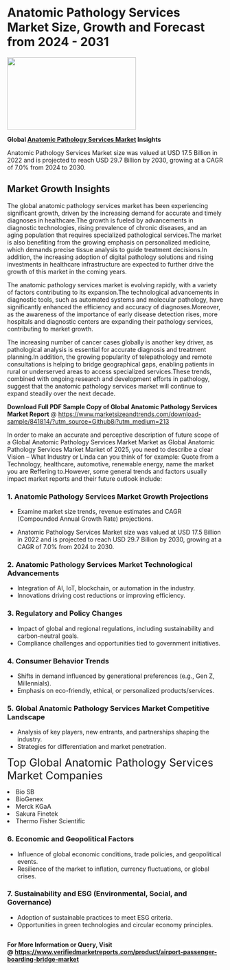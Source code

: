 <H1>Anatomic Pathology Services Market Size, Growth and Forecast from 2024 - 2031</H1><img class="aligncenter size-medium wp-image-584254" src="https://thirdeyenews.in/wp-content/uploads/2024/09/Global-Market-Research-300x168.jpeg" alt="" width="300" height="168" /><p><strong>Global&nbsp;<a href="https://www.marketsizeandtrends.com/download-sample/841814/?utm_source=Github8j?utm_medium=213">Anatomic Pathology Services Market</a> Insights</strong></p><p>Anatomic Pathology Services Market size was valued at USD 17.5 Billion in 2022 and is projected to reach USD 29.7 Billion by 2030, growing at a CAGR of 7.0% from 2024 to 2030.</p><p><h2>Market Growth Insights</h2> <p>The global anatomic pathology services market has been experiencing significant growth, driven by the increasing demand for accurate and timely diagnoses in healthcare.The growth is fueled by advancements in diagnostic technologies, rising prevalence of chronic diseases, and an aging population that requires specialized pathological services.The market is also benefiting from the growing emphasis on personalized medicine, which demands precise tissue analysis to guide treatment decisions.In addition, the increasing adoption of digital pathology solutions and rising investments in healthcare infrastructure are expected to further drive the growth of this market in the coming years.</p> <p>The anatomic pathology services market is evolving rapidly, with a variety of factors contributing to its expansion.The technological advancements in diagnostic tools, such as automated systems and molecular pathology, have significantly enhanced the efficiency and accuracy of diagnoses.Moreover, as the awareness of the importance of early disease detection rises, more hospitals and diagnostic centers are expanding their pathology services, contributing to market growth.</p> <p>The increasing number of cancer cases globally is another key driver, as pathological analysis is essential for accurate diagnosis and treatment planning.In addition, the growing popularity of telepathology and remote consultations is helping to bridge geographical gaps, enabling patients in rural or underserved areas to access specialized services.These trends, combined with ongoing research and development efforts in pathology, suggest that the anatomic pathology services market will continue to expand steadily over the next decade.</p> <p><span class=""><strong>Download Full PDF Sample Copy of Global Anatomic Pathology Services Market Report</strong> @ <a href="https://www.marketsizeandtrends.com/download-sample/841814/?utm_source=Github8j?utm_medium=213" target="_blank">https://www.marketsizeandtrends.com/download-sample/841814/?utm_source=Github8j?utm_medium=213</a></span></p><p>In order to make an accurate and perceptive description of future scope of a Global&nbsp;Anatomic Pathology Services Market Market as Global&nbsp;Anatomic Pathology Services Market Market of 2025, you need to describe a clear Vision &ndash; What Industry or Linda can you think of for example: Quote from a Technology, healthcare, automotive, renewable energy, name the market you are Reffering to.However, some general trends and factors usually impact market reports and their future outlook include:</p><h3>1.&nbsp;<strong>Anatomic Pathology Services Market Growth Projections</strong></h3><ul><li>Examine market size trends, revenue estimates and CAGR (Compounded Annual Growth Rate) projections.</li><li><p>Anatomic Pathology Services Market size was valued at USD 17.5 Billion in 2022 and is projected to reach USD 29.7 Billion by 2030, growing at a CAGR of 7.0% from 2024 to 2030.</p></li></ul><h3>2.&nbsp;<strong>Anatomic Pathology Services Market Technological Advancements</strong></h3><ul><li>Integration of AI, IoT, blockchain, or automation in the industry.</li><li>Innovations driving cost reductions or improving efficiency.</li></ul><h3>3.&nbsp;<strong>Regulatory and Policy Changes</strong></h3><ul><li>Impact of global and regional regulations, including sustainability and carbon-neutral goals.</li><li>Compliance challenges and opportunities tied to government initiatives.</li></ul><h3>4.&nbsp;<strong>Consumer Behavior Trends</strong></h3><ul><li>Shifts in demand influenced by generational preferences (e.g., Gen Z, Millennials).</li><li>Emphasis on eco-friendly, ethical, or personalized products/services.</li></ul><h3>5.&nbsp;<strong>Global Anatomic Pathology Services Market Competitive Landscape</strong></h3><ul><li>Analysis of key players, new entrants, and partnerships shaping the industry.</li><li>Strategies for differentiation and market penetration.</li></ul><p data-pm-slice="1 1 []"><span style="color: inherit; font-family: inherit; font-size: 25px;">Top Global Anatomic Pathology Services Market Companies</span></p><div class="" data-test-id=""><p><li>Bio SB</li><li> BioGenex</li><li> Merck KGaA</li><li> Sakura Finetek</li><li> Thermo Fisher Scientific</li></p></div><h3>6.&nbsp;<strong>Economic and Geopolitical Factors</strong></h3><ul><li>Influence of global economic conditions, trade policies, and geopolitical events.</li><li>Resilience of the market to inflation, currency fluctuations, or global crises.</li></ul><h3>7.&nbsp;<strong>Sustainability and ESG (Environmental, Social, and Governance)</strong></h3><ul><li>Adoption of sustainable practices to meet ESG criteria.</li><li>Opportunities in green technologies and circular economy principles.</li></ul><h2><strong style="font-size: 14px;">For More Information or Query, Visit @&nbsp;</strong><a style="background-color: #ffffff; font-size: 14px;" href="https://www.marketsizeandtrends.com/report/anatomic-pathology-services-market/" target="_blank">https://www.verifiedmarketreports.com/product/airport-passenger-boarding-bridge-market</a></h2>
